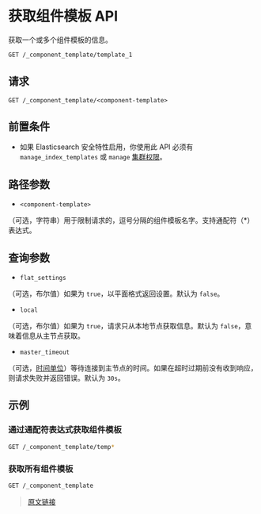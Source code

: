# 获取组件模板 API

获取一个或多个组件模板的信息。

```bash
GET /_component_template/template_1
```

## 请求

`GET /_component_template/<component-template>`

## 前置条件

- 如果 Elasticsearch 安全特性启用，你使用此 API 必须有 `manage_index_templates` 或 `manage` [集群权限](/secure_the_elastic_statck/user_authorization/security_privileges#集群权限)。

## 路径参数

- `<component-template>`

（可选，字符串）用于限制请求的，逗号分隔的组件模板名字。支持通配符（*）表达式。

## 查询参数

- `flat_settings`

（可选，布尔值）如果为 `true`，以平面格式返回设置。默认为 `false`。

- `local`

（可选，布尔值）如果为 `true`，请求只从本地节点获取信息。默认为 `false`，意味着信息从主节点获取。

- `master_timeout`

（可选，[时间单位](/rest_apis/api_convention/common_options#时间单位)）等待连接到主节点的时间。如果在超时过期前没有收到响应，则请求失败并返回错误。默认为 `30s`。

## 示例

### 通过通配符表达式获取组件模板

```bash
GET /_component_template/temp*
```

### 获取所有组件模板

```bash
GET /_component_template
```

> [原文链接](https://www.elastic.co/guide/en/elasticsearch/reference/current/getting-component-templates.html#getting-component-templates)
